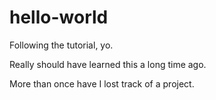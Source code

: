 # hello-world
Following the tutorial, yo.

Really should have learned this a long time ago.

More than once have I lost track of a project.
